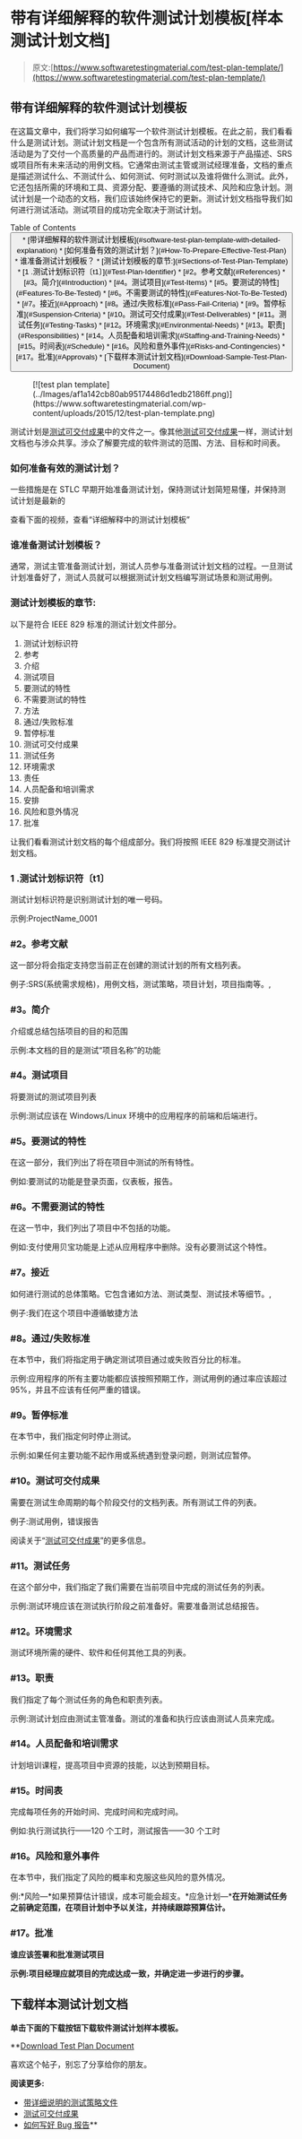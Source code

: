 # 带有详细解释的软件测试计划模板[样本测试计划文档]

> 原文:[https://www.softwaretestingmaterial.com/test-plan-template/](https://www.softwaretestingmaterial.com/test-plan-template/)

## 带有详细解释的软件测试计划模板

在这篇文章中，我们将学习如何编写一个软件测试计划模板。在此之前，我们看看什么是测试计划。测试计划文档是一个包含所有测试活动的计划的文档，这些测试活动是为了交付一个高质量的产品而进行的。测试计划文档来源于产品描述、SRS 或项目所有未来活动的用例文档。它通常由测试主管或测试经理准备，文档的重点是描述测试什么、不测试什么、如何测试、何时测试以及谁将做什么测试。此外，它还包括所需的环境和工具、资源分配、要遵循的测试技术、风险和应急计划。测试计划是一个动态的文档，我们应该始终保持它的更新。测试计划文档指导我们如何进行测试活动。测试项目的成功完全取决于测试计划。

<nav class="wp-block-kadence-tableofcontents kb-table-of-content-nav kb-table-of-content-id_af3a46-18 kb-toc-smooth-scroll kb-collapsible-toc kb-toc-toggle-active" role="navigation" aria-label="Table Of Contents" data-scroll-offset="40">Table of Contents <button class="kb-table-of-contents-icon-trigger kb-table-of-contents-toggle" aria-expanded="true" aria-label="Collapse Table of Contents">*   [带详细解释的软件测试计划模板](#software-test-plan-template-with-detailed-explanation)
    *   [如何准备有效的测试计划？](#How-To-Prepare-Effective-Test-Plan)
    *   谁准备测试计划模板？
    *   [测试计划模板的章节:](#Sections-of-Test-Plan-Template)
    *   [1 .测试计划标识符〔t1〕](#Test-Plan-Identifier)
    *   [#2。参考文献](#References)
    *   [#3。简介](#Introduction)
    *   [#4。测试项目](#Test-Items)
    *   [#5。要测试的特性](#Features-To-Be-Tested)
    *   [#6。不需要测试的特性](#Features-Not-To-Be-Tested)
    *   [#7。接近](#Approach)
    *   [#8。通过/失败标准](#Pass-Fail-Criteria)
    *   [#9。暂停标准](#Suspension-Criteria)
    *   [#10。测试可交付成果](#Test-Deliverables)
    *   [#11。测试任务](#Testing-Tasks)
    *   [#12。环境需求](#Environmental-Needs)
    *   [#13。职责](#Responsibilities)
    *   [#14。人员配备和培训需求](#Staffing-and-Training-Needs)
    *   [#15。时间表](#Schedule)
    *   [#16。风险和意外事件](#Risks-and-Contingencies)
    *   [#17。批准](#Approvals)
*   [下载样本测试计划文档](#Download-Sample-Test-Plan-Document)</button> </nav>

<figure class="aligncenter">[![test plan template](../Images/af1a142cb80ab95174486d1edb2186ff.png)](https://www.softwaretestingmaterial.com/wp-content/uploads/2015/12/test-plan-template.png)</figure>

测试计划是[测试可交付成果](https://www.softwaretestingmaterial.com/test-deliverables/)中的文件之一。像其他[测试可交付成果](https://www.softwaretestingmaterial.com/test-deliverables/)一样，测试计划文档也与涉众共享。涉众了解要完成的软件测试的范围、方法、目标和时间表。

### **如何准备有效的测试计划？**

一些措施是在 STLC 早期开始准备测试计划，保持测试计划简短易懂，并保持测试计划是最新的

查看下面的视频，查看“详细解释中的测试计划模板”

### 谁准备测试计划模板？

通常，测试主管准备测试计划，测试人员参与准备测试计划文档的过程。一旦测试计划准备好了，测试人员就可以根据测试计划文档编写测试场景和测试用例。

### **测试计划模板的章节:**

以下是符合 IEEE 829 标准的测试计划文件部分。

1.  测试计划标识符
2.  参考
3.  介绍
4.  测试项目
5.  要测试的特性
6.  不需要测试的特性
7.  方法
8.  通过/失败标准
9.  暂停标准
10.  测试可交付成果
11.  测试任务
12.  环境需求
13.  责任
14.  人员配备和培训需求
15.  安排
16.  风险和意外情况
17.  批准

让我们看看测试计划文档的每个组成部分。我们将按照 IEEE 829 标准提交测试计划文档。

### **1 .测试计划标识符〔t1〕**

测试计划标识符是识别测试计划的唯一号码。

示例:ProjectName_0001

### **#2。参考文献**

这一部分将会指定支持您当前正在创建的测试计划的所有文档列表。

例子:SRS(系统需求规格)，用例文档，测试策略，项目计划，项目指南等。,

### **#3。简介**

介绍或总结包括项目的目的和范围

示例:本文档的目的是测试“项目名称”的功能

### **#4。测试项目**

将要测试的测试项目列表

示例:测试应该在 Windows/Linux 环境中的应用程序的前端和后端进行。

### **#5。要测试的特性**

在这一部分，我们列出了将在项目中测试的所有特性。

例如:要测试的功能是登录页面，仪表板，报告。

### **#6。不需要测试的特性**

在这一节中，我们列出了项目中不包括的功能。

例如:支付使用贝宝功能是上述从应用程序中删除。没有必要测试这个特性。

### **#7。接近**

如何进行测试的总体策略。它包含诸如方法、测试类型、测试技术等细节。,

例子:我们在这个项目中遵循敏捷方法

### **#8。通过/失败标准**

在本节中，我们将指定用于确定测试项目通过或失败百分比的标准。

示例:应用程序的所有主要功能都应该按照预期工作，测试用例的通过率应该超过 95%，并且不应该有任何严重的错误。

### **#9。暂停标准**

在本节中，我们指定何时停止测试。

示例:如果任何主要功能不起作用或系统遇到登录问题，则测试应暂停。

### **#10。测试可交付成果**

需要在测试生命周期的每个阶段交付的文档列表。所有测试工件的列表。

例子:测试用例，错误报告

阅读关于“[测试可交付成果](https://www.softwaretestingmaterial.com/test-deliverables/)”的更多信息。

### **#11。测试任务**

在这个部分中，我们指定了我们需要在当前项目中完成的测试任务的列表。

示例:测试环境应该在测试执行阶段之前准备好。需要准备测试总结报告。

### **#12。环境需求**

测试环境所需的硬件、软件和任何其他工具的列表。

### **#13。职责**

我们指定了每个测试任务的角色和职责列表。

示例:测试计划应由测试主管准备。测试的准备和执行应该由测试人员来完成。

### **#14。人员配备和培训需求**

计划培训课程，提高项目中资源的技能，以达到预期目标。

### **#15。时间表**

完成每项任务的开始时间、完成时间和完成时间。

例如:执行测试执行——120 个工时，测试报告——30 个工时

### **#16。风险和意外事件**

在本节中，我们指定了风险的概率和克服这些风险的意外情况。

例:*风险—*如果预算估计错误，成本可能会超支。*应急计划—***在开始测试任务之前确定范围，在项目计划中予以关注，并持续跟踪预算估计。**

### ****#17。批准****

**谁应该签署和批准测试项目**

**示例:项目经理应就项目的完成达成一致，并确定进一步进行的步骤。**

## ****下载样本测试计划文档****

**单击下面的下载按钮下载软件测试计划样本模板。**

**[Download Test Plan Document](http://bit.ly/ResourceDownload)

喜欢这个帖子，别忘了分享给你的朋友。

**阅读更多:**

*   [带详细说明的测试策略文件](https://www.softwaretestingmaterial.com/test-strategy/)
*   [测试可交付成果](https://www.softwaretestingmaterial.com/test-deliverables/)
*   [如何写好 Bug 报告](https://www.softwaretestingmaterial.com/write-good-bug-report/)**